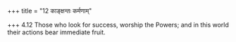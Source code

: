 +++
title = "12 काङ्क्षन्तः कर्मणाम्"

+++
4.12 Those who look for success, worship the Powers; and in this world
their actions bear immediate fruit.
